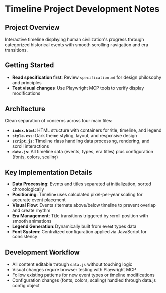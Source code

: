 # Timeline Project Development Notes

## Project Overview
Interactive timeline displaying human civilization's progress through categorized historical events with smooth scrolling navigation and era transitions.

## Getting Started
- **Read specification first**: Review `specification.md` for design philosophy and principles  
- **Test visual changes**: Use Playwright MCP tools to verify display modifications

## Architecture
Clean separation of concerns across four main files:

- **`index.html`**: HTML structure with containers for title, timeline, and legend
- **`style.css`**: Dark theme styling, layout, and responsive design
- **`script.js`**: Timeline class handling data processing, rendering, and scroll interactions
- **`data.js`**: All timeline data (events, types, era titles) plus configuration (fonts, colors, scaling)

## Key Implementation Details
- **Data Processing**: Events and titles separated at initialization, sorted chronologically
- **Positioning**: Timeline uses calculated pixel-per-year scaling for accurate event placement
- **Visual Flow**: Events alternate above/below timeline to prevent overlap and create rhythm
- **Era Management**: Title transitions triggered by scroll position with smooth animations
- **Legend Generation**: Dynamically built from event types data
- **Font System**: Centralized configuration applied via JavaScript for consistency

## Development Workflow
- All content editable through `data.js` without touching logic
- Visual changes require browser testing with Playwright MCP
- Follow existing patterns for new event types or timeline modifications
- Configuration changes (fonts, colors, scaling) handled through data.js config object